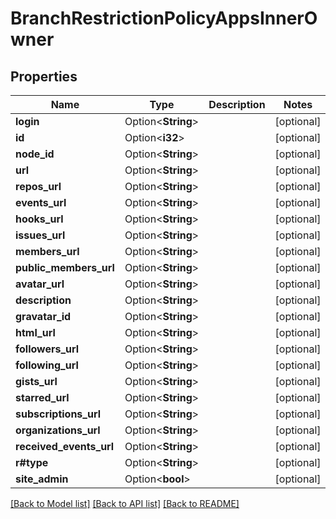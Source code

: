 # BranchRestrictionPolicyAppsInnerOwner

## Properties

Name | Type | Description | Notes
------------ | ------------- | ------------- | -------------
**login** | Option<**String**> |  | [optional]
**id** | Option<**i32**> |  | [optional]
**node_id** | Option<**String**> |  | [optional]
**url** | Option<**String**> |  | [optional]
**repos_url** | Option<**String**> |  | [optional]
**events_url** | Option<**String**> |  | [optional]
**hooks_url** | Option<**String**> |  | [optional]
**issues_url** | Option<**String**> |  | [optional]
**members_url** | Option<**String**> |  | [optional]
**public_members_url** | Option<**String**> |  | [optional]
**avatar_url** | Option<**String**> |  | [optional]
**description** | Option<**String**> |  | [optional]
**gravatar_id** | Option<**String**> |  | [optional]
**html_url** | Option<**String**> |  | [optional]
**followers_url** | Option<**String**> |  | [optional]
**following_url** | Option<**String**> |  | [optional]
**gists_url** | Option<**String**> |  | [optional]
**starred_url** | Option<**String**> |  | [optional]
**subscriptions_url** | Option<**String**> |  | [optional]
**organizations_url** | Option<**String**> |  | [optional]
**received_events_url** | Option<**String**> |  | [optional]
**r#type** | Option<**String**> |  | [optional]
**site_admin** | Option<**bool**> |  | [optional]

[[Back to Model list]](../README.md#documentation-for-models) [[Back to API list]](../README.md#documentation-for-api-endpoints) [[Back to README]](../README.md)


